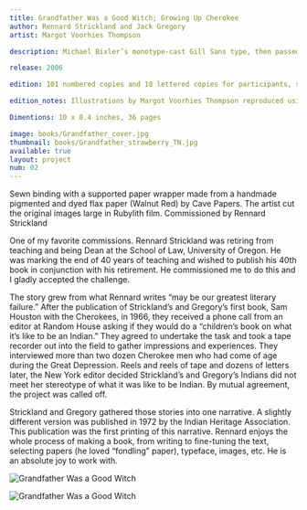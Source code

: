 ```yaml
---
title: Grandfather Was a Good Witch; Growing Up Cherokee
author: Rennard Strickland and Jack Gregory
artist: Margot Voorhies Thompson

description: Michael Bixler’s monotype-cast Gill Sans type, then passed through the composing stick for justification; computer-set Neuland for the display type and printed using polymer plates on Nideggen paper.

release: 2006

edition: 101 numbered copies and 10 lettered copies for participants, signed by the authors and the artist.

edition_notes: Illustrations by Margot Voorhies Thompson reproduced using polymer plates signed by the author and the artist.

Dimentions: 10 x 8.4 inches, 36 pages

image: books/Grandfather_cover.jpg
thumbnail: books/Grandfather_strawberry_TN.jpg
available: true
layout: project
num: 02
---
```


Sewn binding with a supported paper wrapper made from a handmade pigmented and dyed flax paper (Walnut Red) by Cave Papers. The artist cut the original images large in Rubylith film. Commissioned by Rennard Strickland

One of my favorite commissions. Rennard Strickland was retiring from teaching and being Dean at the School of Law, University of Oregon. He was marking the end of 40 years of teaching and wished to publish his 40th book in conjunction with his retirement. He commissioned me to do this and I gladly accepted the challenge.

The story grew from what Rennard writes “may be our greatest literary failure.” After the publication of Strickland’s and Gregory’s first book, Sam Houston with the Cherokees, in 1966, they received a phone call from an editor at Random House asking if they would do a “children’s book on what it’s like to be an Indian.”
They agreed to undertake the task and took a tape recorder out into the field to gather impressions and experiences. They interviewed more than two dozen Cherokee men who had come of age during the Great Depression. Reels and reels of tape and dozens of letters later, the New York editor decided Strickland’s and Gregory’s Indians did not meet her stereotype of what it was like to be Indian. By mutual agreement, the project was called off.

Strickland and Gregory gathered those stories into one narrative. A slightly different version was published in 1972 by the Indian Heritage Association. This publication was the first printing of this narrative.
Rennard enjoys the whole process of making a book, from writing to fine-tuning the text, selecting papers (he loved “fondling” paper), typeface, images, etc. He is an absolute joy to work with.

![Grandfather Was a Good Witch](/assets/img/books/Grandfather_title_page.jpg)

![Grandfather Was a Good Witch](/assets/img/books/Grandfather_strawberry.jpg)
